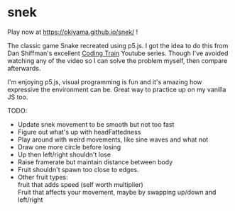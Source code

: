 # snek
Play now at https://okiyama.github.io/snek/ !

The classic game Snake recreated using p5.js. I got the idea to do this from Dan Shiffman's excellent [Coding Train](https://www.youtube.com/watch?v=AaGK-fj-BAM) Youtube series.
Though I've avoided watching any of the video so I can solve the problem myself, then compare afterwards.

I'm enjoying p5.js, visual programming is fun and it's amazing how expressive the environment can be. Great way to practice up on my vanilla JS too.

TODO:  
* Update snek movement to be smooth but not too fast  
* Figure out what's up with headFattedness
* Play around with weird movements, like sine waves and what not  
* Draw one more circle before losing  
* Up then left/right shouldn't lose  
* Raise framerate but maintain distance between body  
* Fruit shouldn't spawn too close to edges.  
* Other fruit types:  
	fruit that adds speed (self worth multiplier)   
	Fruit that affects your movement, maybe by swapping up/down and left/right
